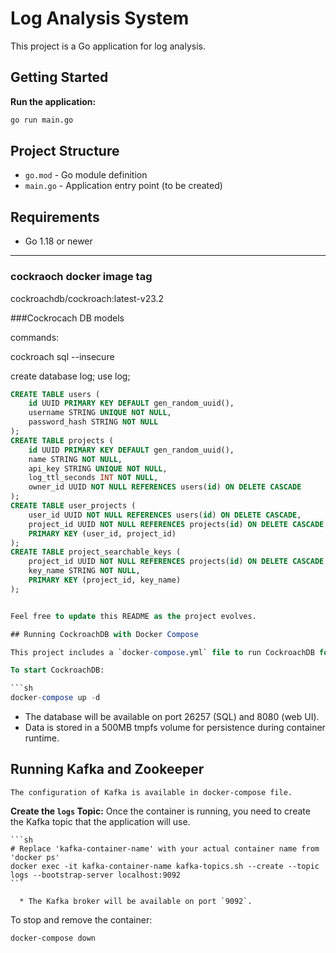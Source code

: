 # Log Analysis System

This project is a Go application for log analysis.

## Getting Started

**Run the application:**
   ```sh
   go run main.go
   ```

## Project Structure
- `go.mod` - Go module definition
- `main.go` - Application entry point (to be created)

## Requirements
- Go 1.18 or newer

---


### cockraoch docker image tag 
cockroachdb/cockroach:latest-v23.2



###Cockrocach DB models

commands:

cockroach sql --insecure

create database log;
use log;

```sql
CREATE TABLE users (
    id UUID PRIMARY KEY DEFAULT gen_random_uuid(),
    username STRING UNIQUE NOT NULL,
    password_hash STRING NOT NULL
);
CREATE TABLE projects (
    id UUID PRIMARY KEY DEFAULT gen_random_uuid(),
    name STRING NOT NULL,
    api_key STRING UNIQUE NOT NULL,
    log_ttl_seconds INT NOT NULL,
    owner_id UUID NOT NULL REFERENCES users(id) ON DELETE CASCADE
);
CREATE TABLE user_projects (
    user_id UUID NOT NULL REFERENCES users(id) ON DELETE CASCADE,
    project_id UUID NOT NULL REFERENCES projects(id) ON DELETE CASCADE,
    PRIMARY KEY (user_id, project_id)
);
CREATE TABLE project_searchable_keys (
    project_id UUID NOT NULL REFERENCES projects(id) ON DELETE CASCADE,
    key_name STRING NOT NULL,
    PRIMARY KEY (project_id, key_name)
);


Feel free to update this README as the project evolves.

## Running CockroachDB with Docker Compose

This project includes a `docker-compose.yml` file to run CockroachDB for development and testing.

To start CockroachDB:

```sh
docker-compose up -d
```

- The database will be available on port 26257 (SQL) and 8080 (web UI).
- Data is stored in a 500MB tmpfs volume for persistence during container runtime.

## Running Kafka and Zookeeper

    The configuration of Kafka is available in docker-compose file.

  **Create the `logs` Topic:**
    Once the container is running, you need to create the Kafka topic that the application will use.

    ```sh
    # Replace 'kafka-container-name' with your actual container name from 'docker ps'
    docker exec -it kafka-container-name kafka-topics.sh --create --topic logs --bootstrap-server localhost:9092
    ```

      * The Kafka broker will be available on port `9092`.


To stop and remove the container:

```sh
docker-compose down
```
